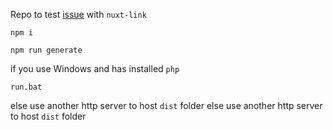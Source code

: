 Repo to test [issue](https://github.com/nuxt/nuxt.js/issues/416)  with `nuxt-link`
 
`npm i`

`npm run generate`

if you use Windows and has installed `php`

`run.bat`

else use another http server to host `dist` folder
else use another http server to host `dist` folder
